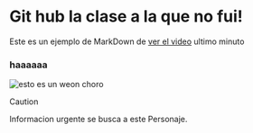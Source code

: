 # Git hub la clase a la que no fui!

Este es un ejemplo de MarkDown de [ver el video](https://www.youtube.com/watch?v=SrKIQh5opAI) ultimo minuto 
### haaaaaa
![esto es un weon choro](https://encrypted-tbn0.gstatic.com/images?q=tbn:ANd9GcSmA3JgW0h2c-o_OlNRtvKbbdscw7UqTpx7CdymXUea7gsyx_eYMSUkAS-k0QZnQivydpI&usqp=CAU)


> [!CAUTION]
> Informacion urgente se busca a este Personaje.
